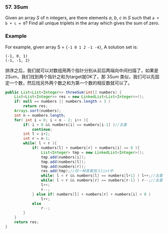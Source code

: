 ### 57. 3Sum

Given an array *S* of n integers, are there elements *a*, *b*, *c* in *S* such that `a + b + c = 0`? Find all unique triplets in the array which gives the sum of zero.

### Example

For example, given array S = `{-1 0 1 2 -1 -4}`, A solution set is:

```
(-1, 0, 1)
(-1, -1, 2)
```

排序之后，我们就可以对数组用两个指针分别从前后两端向中间扫描了，如果是 2Sum，我们找到两个指针之和为target就OK了，那 3Sum 类似，我们可以先固定一个数，然后找另外两个数之和为第一个数的相反数就可以了。

```java
public List<List<Integer>> threeSum(int[] numbers) {
    List<List<Integer>> res = new LinkedList<List<Integer>>();
    if( null == numbers || numbers.length < 3 )
        return res;
    Arrays.sort(numbers);
    int n = numbers.length;
    for( int i = 0; i < n - 2; i++ ){
        if( i > 0 && numbers[i] == numbers[i-1] )//去重
            continue;
        int l = i+1;
        int r = n-1;
        while( l < r ){
            if( numbers[l] + numbers[r] + numbers[i] == 0 ){
                List<Integer> tmp = new LinkedList<Integer>();
                tmp.add(numbers[i]);
                tmp.add(numbers[l]);
                tmp.add(numbers[r]);
                res.add(tmp);//将一种答案放入list中
                while( l < r && numbers[l] == numbers[l+1] ) l++;//去重
                while( l < r && numbers[r] == numbers[r-1] ) r--;//去重
                l++;
                r--;
            } else if( numbers[l] + numbers[r] + numbers[i] < 0 )
                l++;
            else
                r--;
        }
    }
    return res;
}
```

